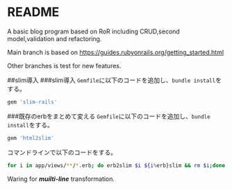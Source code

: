 # README
A basic blog program based on RoR including CRUD,second model,validation and refactoring.

Main branch is based on https://guides.rubyonrails.org/getting_started.html

Other branches is test for new features.

##slim導入
###slim導入
`Gemfile`に以下のコードを追加し、`bundle install`をする。
```bash
gem 'slim-rails'
```
###既存のerbをまとめて変える
`Gemfile`に以下のコードを追加し、`bundle install`をする。
```bash
gem 'html2slim'
```
コマンドラインで以下のコードをする。
```bash
for i in app/views/**/*.erb; do erb2slim $i ${i%erb}slim && rm $i;done
```
Waring for ***muilti-line*** transformation.